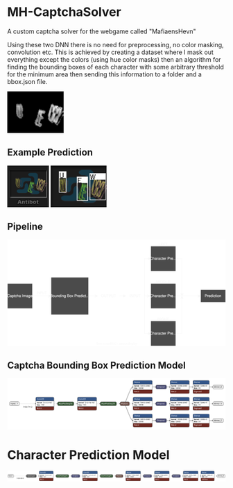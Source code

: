 # MH-CaptchaSolver
A custom captcha solver for the webgame called "MafiaensHevn"

Using these two DNN there is no need for preprocessing, no color masking, convolution etc. This is achieved by creating a dataset
where I mask out everything except the colors (using hue color masks) then an algorithm for finding the bounding boxes of each character
with some arbitrary threshold for the minimum area then sending this information to a folder and a bbox.json file.

<img style="height:10vw;" src="Graphics/ExampleCaptchaPreprocessed.png"></img>

## Example Prediction

<img style="height:10vw;" src="Graphics/ExampleCaptcha.png"></img>
<img style="height:10vw;" src="Graphics/ExampleCaptchaSolved.png"></img>
## Pipeline
![Pipeline](Graphics/Pipeline.svg)

## Captcha Bounding Box Prediction Model
![BoundingBoxPredictionModel](Graphics/bbox_model.png)

# Character Prediction Model
![BoundingBoxPredictionModel](Graphics/character_model.png)
